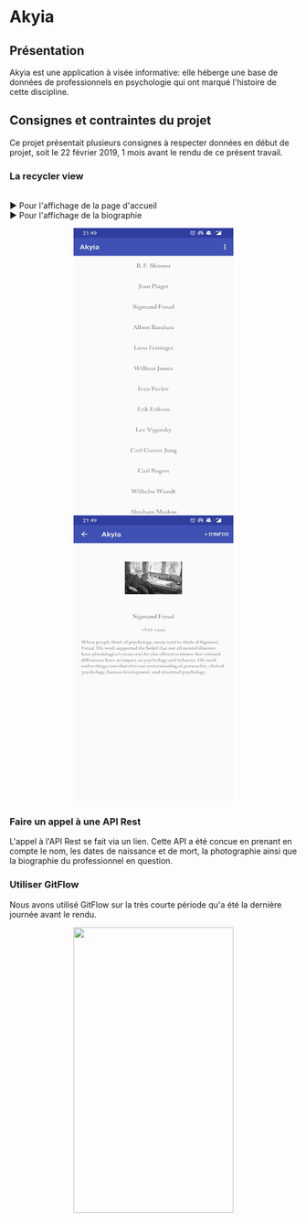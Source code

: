 # Akyia

## Présentation
Akyia est une application à visée informative: elle héberge une base de données de professionnels en psychologie qui ont marqué l'histoire de cette discipline.

## Consignes et contraintes du projet
Ce projet présentait plusieurs consignes à respecter données en début de projet, soit le 22 février 2019, 1 mois avant le rendu de ce présent travail.

### La recycler view
<br> ► Pour l'affichage de la page d'accueil
<br> ► Pour l'affichage de la biographie
<p align="center">
  <img width="280" height="500" src="https://github.com/EurydiceAscar/Projet_mobile_Akyia/blob/master/readmepictures/Accueil.jpg">
  <img width="280" height="500" src="https://github.com/EurydiceAscar/Projet_mobile_Akyia/blob/master/readmepictures/Freud.jpg">
</p>

### Faire un appel à une API Rest
L'appel à l'API Rest se fait via un lien. Cette API a été concue en prenant en compte le nom, les dates de naissance et de mort, la photographie ainsi que la biographie du professionnel en question.

### Utiliser GitFlow
Nous avons utilisé GitFlow sur la très courte période qu'a été la dernière journée avant le rendu.
<p align="center">
  <img width="280" height="500" src="https://github.com/EurydiceAscar/Projet_mobile_Akyia/blob/master/readmepictures/commit.JPG.jpg">
</p>
